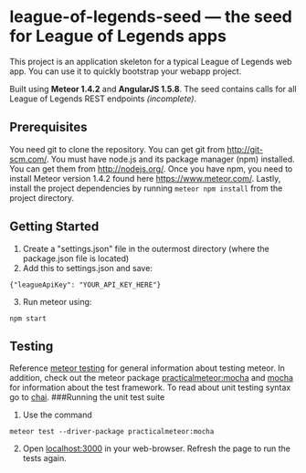 # league-of-legends-seed — the seed for League of Legends apps
This project is an application skeleton for a typical League of Legends web app. You can use it to quickly bootstrap your webapp project.

Built using <b>Meteor 1.4.2</b> and <b>AngularJS 1.5.8</b>. The seed contains calls for all League of Legends REST endpoints <i>(incomplete)</i>.

## Prerequisites
You need git to clone the repository. You can get git from http://git-scm.com/. You must have node.js and its package manager (npm) installed. You can get them from http://nodejs.org/. Once you have npm, you need to install Meteor version 1.4.2 found here https://www.meteor.com/. Lastly, install the project dependencies by running `meteor npm install` from the project directory.

## Getting Started
1. Create a "settings.json" file in the outermost directory (where the package.json file is located)
2. Add this to settings.json and save: 
  ```
  {"leagueApiKey": "YOUR_API_KEY_HERE"}
  ```
3. Run meteor using:
  ```
  npm start
  ```

## Testing
Reference [meteor testing](https://guide.meteor.com/testing.html) for general information about testing meteor. In addition, check out the meteor package [practicalmeteor:mocha](https://atmospherejs.com/practicalmeteor/mocha) and [mocha](https://github.com/mochajs/mocha) for information about the test framework. To read about unit testing syntax go to [chai](http://chaijs.com/api/bdd/).
###Running the unit test suite
1. Use the command 
  ```
  meteor test --driver-package practicalmeteor:mocha
  ```
2. Open [localhost:3000](localhost:3000) in your web-browser. Refresh the page to run the tests again.

